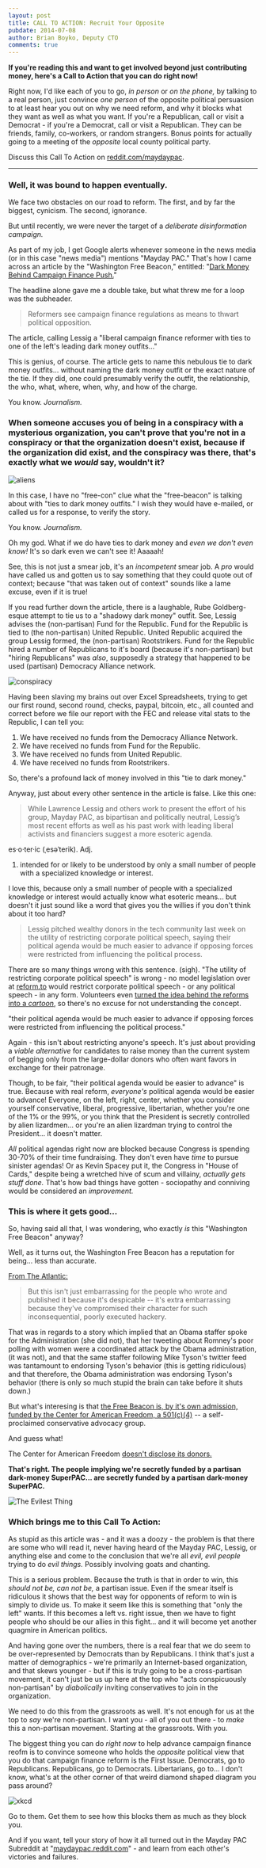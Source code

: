 ```yaml
---
layout: post
title: CALL TO ACTION: Recruit Your Opposite
pubdate: 2014-07-08
author: Brian Boyko, Deputy CTO
comments: true
---
```


**If you're reading this and want to get involved beyond just contributing money, here's a Call to Action that you can do right now!**

Right now, I'd like each of you to go, *in person* or *on the phone,* by talking to a real person, just convince *one person* of the opposite political persuasion to at least hear you out on why we need reform, and why it blocks what they want as well as what you want. If you're a Republican, call or visit a Democrat - if you're a Democrat, call or visit a Republican. They can be friends, family, co-workers, or random strangers. Bonus points for actually going to a meeting of the *opposite* local county political party. 

Discuss this Call To Action on [reddit.com/maydaypac](http://reddit.com/maydaypac). 

--- 

### Well, it was bound to happen eventually. 

We face two obstacles on our road to reform. The first, and by far the biggest, cynicism. The second, ignorance. 

But until recently, we were never the target of a *deliberate disinformation campaign.* 

As part of my job, I get Google alerts whenever someone in the news media (or in this case "news media") mentions "Mayday PAC." That's how I came across an article by the "Washington Free Beacon," entitled: "[Dark Money Behind Campaign Finance Push.](http://freebeacon.com/politics/dark-money-behind-campaign-finance-reform-push/)" 

The headline alone gave me a double take, but what threw me for a loop was the subheader.

> Reformers see campaign finance regulations as means to thwart political opposition. 

The article, calling Lessig a "liberal campaign finance reformer with ties to one of the left's leading dark money outfits..."

This is genius, of course. The article gets to name this nebulous tie to dark money outfits... without naming the dark money outfit or the exact nature of the tie. If they did, one could presumably verify the outfit, the relationship, the who, what, where, when, why, and how of the charge. 

You know. *Journalism.*

### When someone accuses you of being in a conspiracy with a mysterious organization, you can't prove that you're not in a conspiracy or that the organization doesn't exist, because if the organization did exist, and the conspiracy was there, that's exactly what we *would* say, wouldn't it? 

![aliens](http://i.imgur.com/pa5a8c5.jpg)

In this case, I have no "free-con" clue what the "free-beacon" is talking about with "ties to dark money outfits." I wish they would have e-mailed, or called us for a response, to verify the story. 

You know. *Journalism.* 

Oh my god. What if we do have ties to dark money and *even we don't even know!* It's so dark even we can't see it! Aaaaah!

See, this is not just a smear job, it's an *incompetent* smear job. A *pro* would have called us and gotten us to say something that they could quote out of context; because "that was taken out of context" sounds like a lame excuse, even if it is true! 

If you read further down the article, there is a laughable, Rube Goldberg-esque attempt to tie us to a "shadowy dark money" outfit. See, Lessig advises the (non-partisan) Fund for the Republic. Fund for the Republic is tied to (the non-partisan) United Republic. United Republic acquired the group Lessig formed, the (non-partisan) Rootstrikers. Fund for the Republic hired a number of Republicans to it's board (because it's non-partisan) but "hiring Republicans" was *also*, supposedly a strategy that happened to be used (partisan) Democracy Alliance network. 

![conspiracy](http://i.imgur.com/DhhTztW.jpg)

Having been slaving my brains out over Excel Spreadsheets, trying to get our first round, second round, checks, paypal, bitcoin, etc., all counted and correct before we file our report with the FEC and release vital stats to the Republic, I can tell you:

1. We have received no funds from the Democracy Alliance Network. 
2. We have received no funds from Fund for the Republic.
3. We have received no funds from United Republic.
4. We have received no funds from Rootstrikers.

So, there's a profound lack of money involved in this "tie to dark money." 

Anyway, just about every other sentence in the article is false. Like this one:

> While Lawrence Lessig and others work to present the effort of his group, Mayday PAC, as bipartisan and politically neutral, Lessig’s most recent efforts as well as his past work with leading liberal activists and financiers suggest a more esoteric agenda.

es·o·ter·ic (ˌesəˈterik). Adj. 

1. intended for or likely to be understood by only a small number of people with a specialized knowledge or interest.

I love this, because only a small number of people with a specialized knowledge or interest would actually know what esoteric means... but doesn't it just sound like a word that gives you the willies if you don't think about it too hard? 

> Lessig pitched wealthy donors in the tech community last week on the utility of restricting corporate political speech, saying their political agenda would be much easier to advance if opposing forces were restricted from influencing the political process.

There are so many things wrong with this sentence. (sigh). "The utility of restricting corporate political speech" is wrong - no model legislation over at [reform.to](http://reform.to) would restrict corporate political speech - or any political speech - in any form. Volunteers even [turned the idea behind the reforms into a *cartoon*](https://www.youtube.com/watch?v=OCnRxgfV5ps), so there's no excuse for not understanding the concept. 

"their political agenda would be much easier to advance if opposing forces were restricted from influencing the political process."

Again - this isn't about restricting anyone's speech. It's just about providing a *viable alternative* for candidates to raise money than the current system of begging only from the large-dollar donors who often want favors in exchange for their patronage. 

Though, to be fair, "their political agenda would be easier to advance" is true. Because with real reform, *everyone's* political agenda would be easier to advance! Everyone, on the left, right, center, whether you consider yourself conservative, liberal, progressive, libertarian, whether you're one of the 1% or the 99%, or you think that the President is secretly controlled by alien lizardmen... or you're an alien lizardman trying to control the President... it doesn't matter. 

*All* political agendas right now are blocked because Congress is spending 30-70% of their time fundraising. They don't even have *time* to pursue sinister agendas! Or as Kevin Spacey put it, the Congress in "House of Cards," despite being a wretched hive of scum and villainy, *actually gets stuff done.* That's how bad things have gotten - sociopathy and conniving would be considered an *improvement.* 

### This is where it gets good...

So, having said all that, I was wondering, who exactly *is* this "Washington Free Beacon" anyway? 

Well, as it turns out, the Washington Free Beacon has a reputation for being... less than accurate. 

[From The Atlantic:](http://www.theatlantic.com/politics/archive/2012/04/the-most-self-discrediting-partisan-attack-of-2012/255781/)

> But this isn't just embarrassing for the people who wrote and published it because it's despicable -- it's extra embarrassing because they've compromised their character for such inconsequential, poorly executed hackery. 

That was in regards to a story which implied that an Obama staffer spoke for the Administration (she did not), that her tweeting about Romney's poor polling with women were a coordinated attack by the Obama administration, (it was not), and that the same staffer following Mike Tyson's twitter feed was tantamount to endorsing Tyson's behavior (this is getting ridiculous) and that therefore, the Obama administration was endorsing Tyson's behavior (there is only so much stupid the brain can take before it shuts down.)

But what's interesing is that [the Free Beacon is, by it's own admission, funded by the Center for American Freedom, a 501(c)(4)](http://freebeacon.com/about/) -- a self-proclaimed conservative advocacy group. 

And guess what!

The Center for American Freedom [doesn't disclose its donors.](http://dyn.politico.com/printstory.cfm?uuid=31ADA019-4DAA-4765-9C2F-C7F74FD02CB2)

**That's right. The people implying we're secretly funded by a partisan dark-money SuperPAC... are secretly funded by a partisan dark-money SuperPAC.** 

![The Evilest Thing](http://i.imgur.com/s2zg1qc.jpg)

### Which brings me to this Call To Action:

As stupid as this article was - and it was a doozy - the problem is that there are some who will read it, never having heard of the Mayday PAC, Lessig, or anything else and come to the conclusion that we're all *evil, evil people* trying to do *evil things.* Possibly involving goats and chanting. 

This is a serious problem.  Because the truth is that in order to win, this *should not be,* *can not be,* a partisan issue. Even if the smear itself is ridiculous it shows that the best way for opponents of reform to win is simply to divide us.  To make it seem like this is something that "only the left" wants. If this becomes a left vs. right issue, then we have to fight people who should be our allies in this fight... and it will become yet another quagmire in American politics.  

And having gone over the numbers, there is a real fear that we do seem to be over-represented by Democrats than by Republicans. I think that's just a matter of demographics - we're primarily an Internet-based organization, and that skews younger - but if this is truly going to be a cross-partisan movement, it can't just be us up here at the top who "acts conspicuously non-partisan" by *diabolically* inviting conservatives to join in the organization. 

We need to do this from the grassroots as well. It's not enough for us at the top to *say* we're non-partisan. I want you - all of you out there - to *make* this a non-partisan movement. Starting at the grassroots.  With you. 

The biggest thing you can do *right now* to help advance campaign finance reofm is to convince someone who holds the *opposite* political view that you do that campaign finance reform is the First Issue. Democrats, go to Republicans. Republicans, go to Democrats. Libertarians, go to... I don't know, what's at the other corner of that weird diamond shaped diagram you pass around? 

![xkcd](http://imgs.xkcd.com/comics/nolan_chart.png)

Go to them. Get them to see how this blocks them as much as they block you. 

And if you want, tell your story of how it all turned out in the Mayday PAC Subreddit at "[maydaypac.reddit.com](http://reddit.com/maydaypac)" - and learn from each other's victories and failures. 




